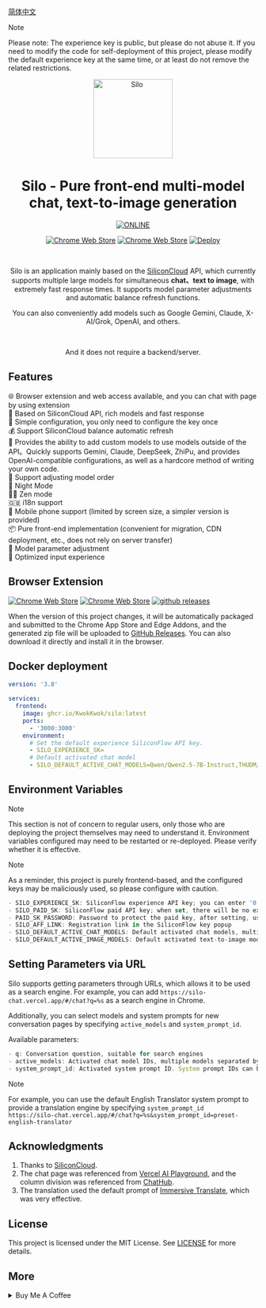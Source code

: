 [简体中文](https://github.com/KwokKwok/Silo)

> [!NOTE]
> Please note: The experience key is public, but please do not abuse it. If you need to modify the code for self-deployment of this project, please modify the default experience key at the same time, or at least do not remove the related restrictions.

<p align="center"><a target="_blank" href="https://silo-chat.vercel.app" target="_blank" rel="noreferrer noopener"><img style="width:160px" alt="Silo" src="https://silo-chat.vercel.app/logo.svg"></a></p>
<h1 align="center">Silo - Pure front-end multi-model chat, text-to-image generation</h1>

<p align="center"><a target="_blank" rel="noreferrer noopener" href="https://silo-chat.vercel.app"><img alt="ONLINE" src="https://img.shields.io/badge/ONLINE-112418.svg?&style=for-the-badge&logo=safari&logoColor=white"></a></p>

<p align="center"><a target="_blank" rel="noreferrer noopener" href="https://chromewebstore.google.com/detail/nakohnjaacfmjiodegibhnepfmioejln"><img alt="Chrome Web Store" src="https://img.shields.io/badge/Chrome Web STORE-141e24.svg?&style=for-the-badge&logo=google-chrome&logoColor=white"></a> 
<a rel="noreferrer noopener" target="_blank" href="https://microsoftedge.microsoft.com/addons/detail/silo-siliconcloud-api-p/kjfjhcmdndibdlfofffhoehailbdlbod"><img alt="Chrome Web Store" src="https://img.shields.io/badge/Edge Addons-141e24.svg?&style=for-the-badge&logo=microsoft-edge&logoColor=white"></a> 
<a target="_blank" rel="noreferrer noopener" href="https://vercel.com/new/clone?repository-url=https%3A%2F%2Fgithub.com%2FKwokKwok%2FSilo.git&project-name=silo&repository-name=silo&env=SILO_EXPERIENCE_SK&envDescription=You%20can%20input%200%20indicate%20not%20providing%20trial%20way%EF%BC%8Ccheck%20GitHub%20README%20for%20more%20environment%20variables&envLink=https%3A%2F%2Fgithub.com%2FKwokKwok%2FSilo%2Fblob%2Fmain%2FREADME_EN.md%23environment-variables"><img alt="Deploy" src="https://img.shields.io/badge/Deploy To Vercel-000000?style=for-the-badge&logo=vercel&logoColor=white"></a></p>

<br/>
<p align="center">Silo is an application mainly based on the <a target="_blank" href="https://siliconflow.cn/zh-cn/siliconcloud" target="_blank">SiliconCloud</a> API, which currently supports multiple large models for simultaneous <b>chat、text to image</b>, with extremely fast response times. It supports model parameter adjustments and automatic balance refresh functions.</p>
<p align="center">You can also conveniently add models such as Google Gemini, Claude, X-AI/Grok, OpenAI, and others.</p>
<br/>
<p align="center">And it does not require a backend/server.</p>

## Features

🌐 Browser extension and web access available, and you can chat with page by using extension<br>
🚀 Based on SiliconCloud API, rich models and fast response<br>
🔑 Simple configuration, you only need to configure the key once<br>
💰 Support SiliconCloud balance automatic refresh<br>
🧩 Provides the ability to add custom models to use models outside of the API。Quickly supports Gemini, Claude, DeepSeek, ZhiPu, and provides OpenAI-compatible configurations, as well as a hardcore method of writing your own code.<br>
🔄 Support adjusting model order<br>
🌙 Night Mode<br>
🧘‍♂️ Zen mode<br>
🇬🇧 i18n support<br>
📱 Mobile phone support (limited by screen size, a simpler version is provided)<br>
📦 Pure front-end implementation (convenient for migration, CDN deployment, etc., does not rely on server transfer)<br>
🔧 Model parameter adjustment<br>
💬 Optimized input experience<br>

<!-- ![dark](./docs/dark.png)
![light](./docs/light.png)
<img src="./docs/mobile.jpg" alt="mobile" width="250"> -->

## Browser Extension

<p align="left"><a target="_blank" rel="noreferrer noopener" href="https://chromewebstore.google.com/detail/nakohnjaacfmjiodegibhnepfmioejln"><img alt="Chrome Web Store" src="https://img.shields.io/badge/Chrome Web Store-141e24.svg?&style=for-the-badge&logo=google-chrome&logoColor=white"></a>
<a rel="noreferrer noopener" target="_blank" href="https://microsoftedge.microsoft.com/addons/detail/silo-siliconcloud-api-p/kjfjhcmdndibdlfofffhoehailbdlbod"><img alt="Chrome Web Store" src="https://img.shields.io/badge/Edge Addons-141e24.svg?&style=for-the-badge&logo=microsoft-edge&logoColor=white"></a> 
<a target="_blank" rel="noreferrer noopener" href="https://github.com/KwokKwok/SiloChat/releases"><img alt="github releases" src="https://img.shields.io/badge/RELEASES-181717.svg?&style=for-the-badge&logo=github&logoColor=white"></a></p>

When the version of this project changes, it will be automatically packaged and submitted to the Chrome App Store and Edge Addons, and the generated zip file will be uploaded to [GitHub Releases](https://github.com/KwokKwok/SiloChat/releases). You can also download it directly and install it in the browser.

## Docker deployment

```yaml
version: '3.8'

services:
  frontend:
    image: ghcr.io/KwokKwok/silo:latest
    ports:
      - '3000:3000'
    environment:
      # Set the default experience SiliconFlow API key.
      - SILO_EXPERIENCE_SK=
      # Default activated chat model
      - SILO_DEFAULT_ACTIVE_CHAT_MODELS=Qwen/Qwen2.5-7B-Instruct,THUDM/glm-4-9b-chat,01-ai/Yi-1.5-9B-Chat-16K
```

## Environment Variables

> [!NOTE]
> This section is not of concern to regular users, only those who are deploying the project themselves may need to understand it. Environment variables configured may need to be restarted or re-deployed. Please verify whether it is effective.

> [!NOTE]
> As a reminder, this project is purely frontend-based, and the configured keys may be maliciously used, so please configure with caution.

```js
- SILO_EXPERIENCE_SK: SiliconFlow experience API key; you can enter '0' indicate not providing this option
- SILO_PAID_SK: SiliconFlow paid API key; when set, there will be no experience key notification or restrictions
- PAID_SK_PASSWORD: Password to protect the paid key, after setting, users can automatically use the paid key by entering the password in the user interface. It is strongly recommended to set this variable at the same time as SILO_PAID_SK. Please note that this variable does not start with SILO_
- SILO_AFF_LINK: Registration link in the SiliconFlow key popup
- SILO_DEFAULT_ACTIVE_CHAT_MODELS: Default activated chat models, multiple models separated by commas
- SILO_DEFAULT_ACTIVE_IMAGE_MODELS: Default activated text-to-image models, multiple models separated by commas
```

## Setting Parameters via URL

Silo supports getting parameters through URLs, which allows it to be used as a search engine. For example, you can add `https://silo-chat.vercel.app/#/chat?q=%s` as a search engine in Chrome.

Additionally, you can select models and system prompts for new conversation pages by specifying `active_models` and `system_prompt_id`.

Available parameters:

```js
- q: Conversation question, suitable for search engines
- active_models: Activated chat model IDs, multiple models separated by commas. Model IDs can be copied from the chat panel
- system_prompt_id: Activated system prompt ID. System prompt IDs can be copied from the selection page
```

> [!NOTE]
> For example, you can use the default English Translator system prompt to provide a translation engine by specifying `system_prompt_id`<br>`https://silo-chat.vercel.app/#/chat?q=%s&system_prompt_id=preset-english-translator`

## Acknowledgments

1. Thanks to [SiliconCloud](https://siliconflow.cn/zh-cn/siliconcloud).
1. The chat page was referenced from [Vercel AI Playground](https://sdk.vercel.ai/playground), and the column division was referenced from [ChatHub](https://chathub.gg/).
1. The translation used the default prompt of [Immersive Translate](https://immersivetranslate.com/zh-Hans/), which was very effective.

## License

This project is licensed under the MIT License. See [LICENSE](LICENSE) for more details.

## More

<details>
<summary>Buy Me A Coffee</summary>

### Buy me a coffee

> Thanks to the suggestion from [黄少侠@Jike](https://m.okjike.com/users/18C4EC79-964F-4DF5-8D63-033A2345B2ED). This project is open source and completely free. If you find this project useful, feel free to Buy me a coffee~

<img src="https://i.imgur.com/Z8zXeSP.jpeg" alt="Buy Me A Coffee" width="224">
</details>
